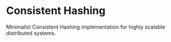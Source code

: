 # Consistent Hashing

Minimalist Consistent Hashing implementation for highly scalable distributed systems.
